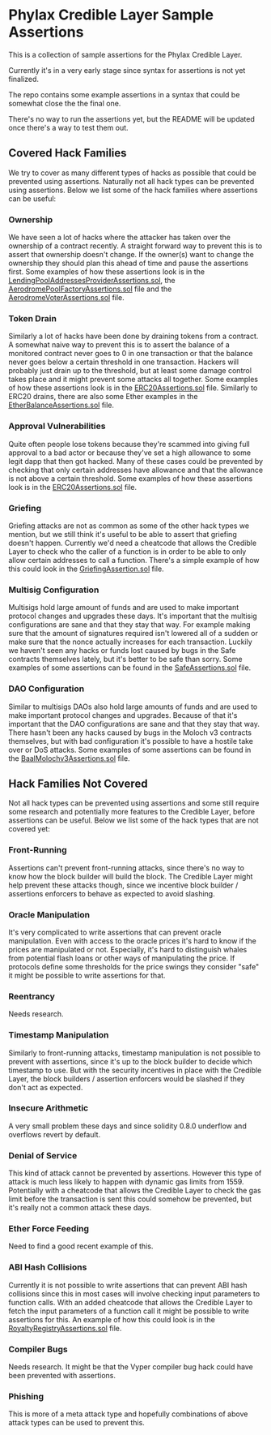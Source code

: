 # Phylax Credible Layer Sample Assertions

This is a collection of sample assertions for the Phylax Credible Layer.

Currently it's in a very early stage since syntax for assertions is not yet finalized.

The repo contains some example assertions in a syntax that could be somewhat close the the final one.

There's no way to run the assertions yet, but the README will be updated once there's a way to test them out.

## Covered Hack Families
We try to cover as many different types of hacks as possible that could be prevented using assertions.
Naturally not all hack types can be prevented using assertions.
Below we list some of the hack families where assertions can be useful:

### Ownership
We have seen a lot of hacks where the attacker has taken over the ownership of a contract recently.
A straight forward way to prevent this is to assert that ownership doesn't change.
If the owner(s) want to change the ownership they should plan this ahead of time and pause the assertions first.
Some examples of how these assertions look is in the [LendingPoolAddressesProviderAssertions.sol](./assertion/LendingPoolAddressesProviderAssertions.sol), the [AerodromePoolFactoryAssertions.sol](./assertion/AerodromePoolFactoryAssertions.sol) file and the [AerodromeVoterAssertions.sol](./assertion/AerodromeVoterAssertions.sol) file.

### Token Drain
Similarly a lot of hacks have been done by draining tokens from a contract.
A somewhat naive way to prevent this is to assert the balance of a monitored contract never goes to 0 in one transaction or that the balance never goes below a certain threshold in one transaction.
Hackers will probably just drain up to the threshold, but at least some damage control takes place and it might prevent some attacks all together.
Some examples of how these assertions look is in the [ERC20Assertions.sol](./assertion/ERC20Assertions.sol) file. Similarly to ERC20 drains, there are also some Ether examples in the [EtherBalanceAssertions.sol](./assertion/EtherBalanceAssertions.sol) file.

### Approval Vulnerabilities
Quite often people lose tokens because they're scammed into giving full approval to a bad actor or because they've set a high allowance to some legit dapp that then got hacked.
Many of these cases could be prevented by checking that only certain addresses have allowance and that the allowance is not above a certain threshold.
Some examples of how these assertions look is in the [ERC20Assertions.sol](./assertion/ERC20Assertions.sol) file.

### Griefing
Griefing attacks are not as common as some of the other hack types we mention, but we still think it's useful to be able to assert that griefing doesn't happen.
Currently we'd need a cheatcode that allows the Credible Layer to check who the caller of a function is in order to be able to only allow certain addresses to call a function.
There's a simple example of how this could look in the [GriefingAssertion.sol](./assertion/GriefingAssertion.sol) file.

### Multisig Configuration
Multisigs hold large amount of funds and are used to make important protocol changes and upgrades these days.
It's important that the multisig configurations are sane and that they stay that way. For example making sure that the amount of signatures required isn't lowered all of a sudden or make sure that the nonce actually increases for each transaction.
Luckily we haven't seen any hacks or funds lost caused by bugs in the Safe contracts themselves lately, but it's better to be safe than sorry.
Some examples of some assertions can be found in the [SafeAssertions.sol](./assertion/SafeAssertions.sol) file.

### DAO Configuration
Similar to multisigs DAOs also hold large amounts of funds and are used to make important protocol changes and upgrades.
Because of that it's important that the DAO configurations are sane and that they stay that way.
There hasn't been any hacks caused by bugs in the Moloch v3 contracts themselves, but with bad configuration it's possible to have a hostile take over or DoS attacks.
Some examples of some assertions can be found in the [BaalMolochv3Assertions.sol](./assertion/BaalMolochv3Assertions.sol) file.

## Hack Families Not Covered
Not all hack types can be prevented using assertions and some still require some research and potentially more features to the Credible Layer, before assertions can be useful.
Below we list some of the hack types that are not covered yet:

### Front-Running
Assertions can't prevent front-running attacks, since there's no way to know how the block builder will build the block.
The Credible Layer might help prevent these attacks though, since we incentive block builder / assertions enforcers to behave as expected to avoid slashing.

### Oracle Manipulation
It's very complicated to write assertions that can prevent oracle manipulation. Even with access to the oracle prices it's hard to know if the prices are manipulated or not. Especially, it's hard to distinguish whales from potential flash loans or other ways of manipulating the price.
If protocols define some thresholds for the price swings they consider "safe" it might be possible to write assertions for that.

### Reentrancy
Needs research.

### Timestamp Manipulation
Similarly to front-running attacks, timestamp manipulation is not possible to prevent with assertions, since it's up to the block builder to decide which timestamp to use. But with the security incentives in place with the Credible Layer, the block builders / assertion enforcers would be slashed if they don't act as expected.

### Insecure Arithmetic
A very small problem these days and since solidity 0.8.0 underflow and overflows revert by default.

### Denial of Service
This kind of attack cannot be prevented by assertions. However this type of attack is much less likely to happen with dynamic gas limits from 1559.
Potentially with a cheatcode that allows the Credible Layer to check the gas limit before the transaction is sent this could somehow be prevented, but it's really not a common attack these days.

### Ether Force Feeding
Need to find a good recent example of this.

### ABI Hash Collisions
Currently it is not possible to write assertions that can prevent ABI hash collisions since this in most cases will involve checking input parameters to function calls.
With an added cheatcode that allows the Credible Layer to fetch the input parameters of a function call it might be possible to write assertions for this.
An example of how this could look is in the [RoyaltyRegistryAssertions.sol](./assertion/RoyaltyRegistryAssertions.sol) file.

### Compiler Bugs
Needs research. It might be that the Vyper compiler bug hack could have been prevented with assertions.

### Phishing
This is more of a meta attack type and hopefully combinations of above attack types can be used to prevent this.
